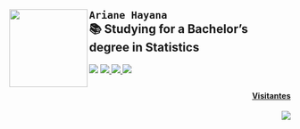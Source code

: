 ## <img align="left" alt="" width="140" height="140" src="https://user-images.githubusercontent.com/44451990/149630370-3cccbfe1-c4a2-44c5-bd0c-53114c9bd768.png">  `Ariane Hayana` <br> 📚  **Studying for a Bachelor’s degree in Statistics** 

  <a href="https://www.linkedin.com/in/arianehayana/" target="_blank"><img src="https://img.shields.io/badge/-LinkedIn-%230077B5?style=for-the-badge&logo=linkedin&logoColor=white" target="_blank"></a> 
  <a href="http://ariane-hayana.netlify.app/" target="_blank"><img src="https://img.shields.io/badge/Netlify-00C7B7?style=for-the-badge&logo=netlify&logoColor=white">
  <a href="mailto:ariane.hayana@outlook.com" target="_blank"><img src="https://img.shields.io/badge/Microsoft_Outlook-0078D4?style=for-the-badge&logo=microsoft-outlook&logoColor=white">
    <a href="https://gitlab.com/a-hayana" target="_blank"><img src="https://img.shields.io/badge/GitLab-330F63?style=for-the-badge&logo=gitlab&logoColor=white">
   
    




        
##
 
<div>        
  <h4 align="right"> Visitantes </h4>
  <img align="right" src="https://profile-counter.glitch.me/a-hayana/count.svg">
   </div> 
